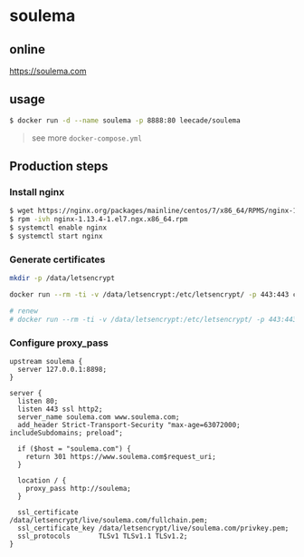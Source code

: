 # soulema

## online

https://soulema.com

## usage

```sh
$ docker run -d --name soulema -p 8888:80 leecade/soulema
```

> see more `docker-compose.yml`

## Production steps

### Install nginx

```sh
$ wget https://nginx.org/packages/mainline/centos/7/x86_64/RPMS/nginx-1.13.4-1.el7.ngx.x86_64.rpm
$ rpm -ivh nginx-1.13.4-1.el7.ngx.x86_64.rpm
$ systemctl enable nginx
$ systemctl start nginx
```

### Generate certificates

```sh
mkdir -p /data/letsencrypt

docker run --rm -ti -v /data/letsencrypt:/etc/letsencrypt/ -p 443:443 certbot/certbot certonly --standalone -d soulema.com -d www.soulema.com

# renew
# docker run --rm -ti -v /data/letsencrypt:/etc/letsencrypt/ -p 443:443 certbot/certbot renew
```

### Configure proxy_pass

```nginx
upstream soulema {
  server 127.0.0.1:8898;
}

server {
  listen 80;
  listen 443 ssl http2;
  server_name soulema.com www.soulema.com;
  add_header Strict-Transport-Security "max-age=63072000; includeSubdomains; preload";

  if ($host = "soulema.com") {
    return 301 https://www.soulema.com$request_uri;
  }

  location / {
    proxy_pass http://soulema;
  }

  ssl_certificate     /data/letsencrypt/live/soulema.com/fullchain.pem;
  ssl_certificate_key /data/letsencrypt/live/soulema.com/privkey.pem;
  ssl_protocols       TLSv1 TLSv1.1 TLSv1.2;
}
```
